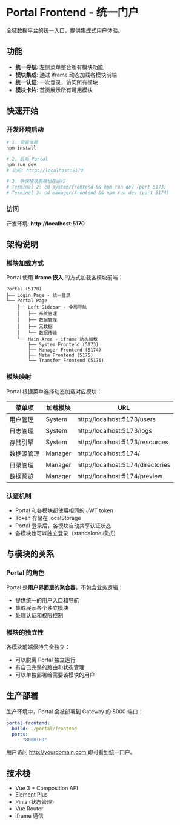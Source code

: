 # Portal Frontend - 统一门户

全域数据平台的统一入口，提供集成式用户体验。

## 功能

- **统一导航**: 左侧菜单整合所有模块功能
- **模块集成**: 通过 iframe 动态加载各模块前端
- **统一认证**: 一次登录，访问所有模块
- **模块卡片**: 首页展示所有可用模块

## 快速开始

### 开发环境启动

```bash
# 1. 安装依赖
npm install

# 2. 启动 Portal
npm run dev
# 访问: http://localhost:5170

# 3. 确保模块前端也在运行
# Terminal 2: cd system/frontend && npm run dev (port 5173)
# Terminal 3: cd manager/frontend && npm run dev (port 5174)
```

### 访问

开发环境: **http://localhost:5170**

## 架构说明

### 模块加载方式

Portal 使用 **iframe 嵌入** 的方式加载各模块前端：

```
Portal (5170)
├── Login Page - 统一登录
└── Portal Page
    ├── Left Sidebar - 全局导航
    │   ├── 系统管理
    │   ├── 数据管理
    │   ├── 元数据
    │   └── 数据传输
    └── Main Area - iframe 动态加载
        ├── System Frontend (5173)
        ├── Manager Frontend (5174)
        ├── Meta Frontend (5175)
        └── Transfer Frontend (5176)
```

### 模块映射

Portal 根据菜单选择动态加载对应模块：

| 菜单项 | 加载模块 | URL |
|--------|---------|-----|
| 用户管理 | System | http://localhost:5173/users |
| 日志管理 | System | http://localhost:5173/logs |
| 存储引擎 | System | http://localhost:5173/resources |
| 数据源管理 | Manager | http://localhost:5174/ |
| 目录管理 | Manager | http://localhost:5174/directories |
| 数据预览 | Manager | http://localhost:5174/preview |

### 认证机制

- Portal 和各模块都使用相同的 JWT token
- Token 存储在 localStorage
- Portal 登录后，各模块自动共享认证状态
- 各模块也可以独立登录（standalone 模式）

## 与模块的关系

### Portal 的角色

Portal 是**用户界面层的聚合器**，不包含业务逻辑：
- 提供统一的用户入口和导航
- 集成展示各个独立模块
- 处理认证和权限控制

### 模块的独立性

各模块前端保持完全独立：
- 可以脱离 Portal 独立运行
- 有自己完整的路由和状态管理
- 可以单独部署给需要该模块的用户

## 生产部署

生产环境中，Portal 会被部署到 Gateway 的 8000 端口：

```yaml
portal-frontend:
  build: ./portal/frontend
  ports:
    - "8000:80"
```

用户访问 http://yourdomain.com 即可看到统一门户。

## 技术栈

- Vue 3 + Composition API
- Element Plus
- Pinia (状态管理)
- Vue Router
- iframe 通信